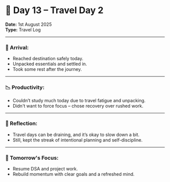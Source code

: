 # 🚆 Day 13 – Travel Day 2

**Date:** 1st August 2025  
**Type:** Travel Log  

---

### 🏁 Arrival:
- Reached destination safely today.
- Unpacked essentials and settled in.
- Took some rest after the journey.

---

### 📉 Productivity:
- Couldn’t study much today due to travel fatigue and unpacking.
- Didn't want to force focus – chose recovery over rushed work.

---

### 🧠 Reflection:
- Travel days can be draining, and it’s okay to slow down a bit.
- Still, kept the streak of intentional planning and self-discipline.

---

### 🎯 Tomorrow's Focus:
- Resume DSA and project work.
- Rebuild momentum with clear goals and a refreshed mind.

